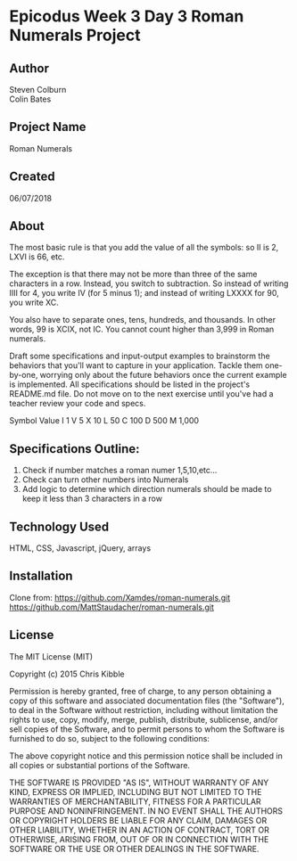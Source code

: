 # Epicodus Week 3 Day 3 Roman Numerals Project

## Author

Steven Colburn  
Colin Bates
## Project Name

Roman Numerals

## Created

06/07/2018

## About

The most basic rule is that you add the value of all the symbols: so II is 2, LXVI is 66, etc.

The exception is that there may not be more than three of the same characters in a row. Instead, you switch to subtraction. So instead of writing IIII for 4, you write IV (for 5 minus 1); and instead of writing LXXXX for 90, you write XC.

You also have to separate ones, tens, hundreds, and thousands. In other words, 99 is XCIX, not IC. You cannot count higher than 3,999 in Roman numerals.

Draft some specifications and input-output examples to brainstorm the behaviors that you'll want to capture in your application. Tackle them one-by-one, worrying only about the future behaviors once the current example is implemented. All specifications should be listed in the project's README.md file. Do not move on to the next exercise until you've had a teacher review your code and specs.

Symbol  Value
I       1
V       5
X       10
L       50
C       100
D       500
M       1,000

## Specifications Outline:

1. Check if number matches a roman numer 1,5,10,etc...
2. Check can turn other numbers into Numerals
3. Add logic to determine which direction numerals should be made to keep it less than 3 characters in a row

## Technology Used

HTML, CSS, Javascript, jQuery, arrays

## Installation
Clone from:
https://github.com/Xamdes/roman-numerals.git
https://github.com/MattStaudacher/roman-numerals.git

## License

The MIT License (MIT)

Copyright (c) 2015 Chris Kibble

Permission is hereby granted, free of charge, to any person obtaining a copy of this software and associated documentation files (the "Software"), to deal in the Software without restriction, including without limitation the rights to use, copy, modify, merge, publish, distribute, sublicense, and/or sell copies of the Software, and to permit persons to whom the Software is furnished to do so, subject to the following conditions:

The above copyright notice and this permission notice shall be included in all copies or substantial portions of the Software.

THE SOFTWARE IS PROVIDED "AS IS", WITHOUT WARRANTY OF ANY KIND, EXPRESS OR IMPLIED, INCLUDING BUT NOT LIMITED TO THE WARRANTIES OF MERCHANTABILITY, FITNESS FOR A PARTICULAR PURPOSE AND NONINFRINGEMENT. IN NO EVENT SHALL THE AUTHORS OR COPYRIGHT HOLDERS BE LIABLE FOR ANY CLAIM, DAMAGES OR OTHER LIABILITY, WHETHER IN AN ACTION OF CONTRACT, TORT OR OTHERWISE, ARISING FROM, OUT OF OR IN CONNECTION WITH THE SOFTWARE OR THE USE OR OTHER DEALINGS IN THE SOFTWARE.
